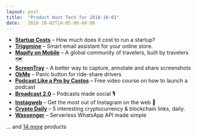 ```yaml
---
layout: post
title:  "Product Hunt Tech for 2018-10-01"
date:   2018-10-02T14:05:06-04:00
---
```


* **[Startup Costs](https://www.producthunt.com/posts/startup-costs?utm_campaign=producthunt-api&utm_medium=api&utm_source=Application%3A+Daily+Digest+RSS+%28ID%3A+3202%29)** – How much does it cost to run a startup?
* **[Triggmine](https://www.producthunt.com/posts/triggmine-2?utm_campaign=producthunt-api&utm_medium=api&utm_source=Application%3A+Daily+Digest+RSS+%28ID%3A+3202%29)** – Smart email assistant for your online store.
* **[Mapify on Mobile](https://www.producthunt.com/posts/mapify-on-mobile?utm_campaign=producthunt-api&utm_medium=api&utm_source=Application%3A+Daily+Digest+RSS+%28ID%3A+3202%29)** – A global community of travelers, built by travelers 🗺
* **[ScreenTray](https://www.producthunt.com/posts/screentray?utm_campaign=producthunt-api&utm_medium=api&utm_source=Application%3A+Daily+Digest+RSS+%28ID%3A+3202%29)** – A better way to capture, annotate and share screenshots
* **[OkMe](https://www.producthunt.com/posts/okme?utm_campaign=producthunt-api&utm_medium=api&utm_source=Application%3A+Daily+Digest+RSS+%28ID%3A+3202%29)** – Panic button for ride-share drivers
* **[Podcast Like a Pro by Castos](https://www.producthunt.com/posts/podcast-like-a-pro-by-castos?utm_campaign=producthunt-api&utm_medium=api&utm_source=Application%3A+Daily+Digest+RSS+%28ID%3A+3202%29)** – Free video course on how to launch a podcast
* **[Broadcast 2.0](https://www.producthunt.com/posts/broadcast-2-0?utm_campaign=producthunt-api&utm_medium=api&utm_source=Application%3A+Daily+Digest+RSS+%28ID%3A+3202%29)** – Podcasts made social 🎙
* **[Instagweb](https://www.producthunt.com/posts/instagweb?utm_campaign=producthunt-api&utm_medium=api&utm_source=Application%3A+Daily+Digest+RSS+%28ID%3A+3202%29)** – Get the most out of Instagram on the web 📸
* **[Crypto Daily](https://www.producthunt.com/posts/crypto-daily?utm_campaign=producthunt-api&utm_medium=api&utm_source=Application%3A+Daily+Digest+RSS+%28ID%3A+3202%29)** – 5 interesting cryptocurrency & blockchain links, daily.
* **[Wassenger](https://www.producthunt.com/posts/wassenger?utm_campaign=producthunt-api&utm_medium=api&utm_source=Application%3A+Daily+Digest+RSS+%28ID%3A+3202%29)** – Serverless WhatsApp API made simple

… and [14 more](https://www.producthunt.com/tech) products